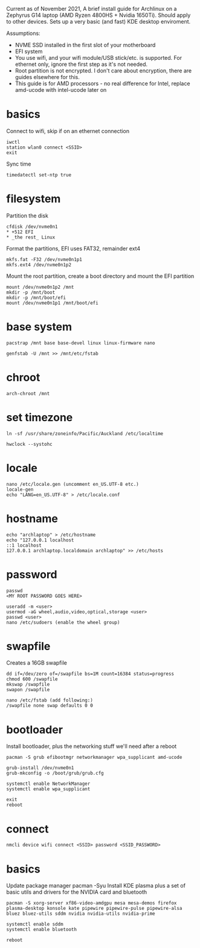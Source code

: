 Current as of November 2021, A brief install guide for Archlinux on a Zephyrus G14 laptop (AMD Ryzen 4800HS + Nvidia 1650Ti). Should apply to other devices. Sets up a very basic (and fast) KDE desktop enviroment.

Assumptions: 
* NVME SSD installed in the first slot of your motherboard
* EFI system
* You use wifi, and your wifi module/USB stick/etc. is supported. For ethernet only, ignore the first step as it's not needed.
* Root partition is not encrypted. I don't care about encryption, there are guides elsewhere for this.
* This guide is for AMD processors - no real difference for Intel, replace amd-ucode with intel-ucode later on

# basics
Connect to wifi, skip if on an ethernet connection

    iwctl
    station wlan0 connect <SSID>
    exit

Sync time

    timedatectl set-ntp true

# filesystem
Partition the disk

    cfdisk /dev/nvme0n1
    * +512 EFI
    * _the rest_ Linux

Format the partitions, EFI uses FAT32, remainder ext4

    mkfs.fat -F32 /dev/nvme0n1p1
    mkfs.ext4 /dev/nvme0n1p2


Mount the root partition, create a boot directory and mount the EFI partition

    mount /dev/nvme0n1p2 /mnt
    mkdir -p /mnt/boot
    mkdir -p /mnt/boot/efi
    mount /dev/nvme0n1p1 /mnt/boot/efi


# base system

    pacstrap /mnt base base-devel linux linux-firmware nano 

    genfstab -U /mnt >> /mnt/etc/fstab

# chroot

    arch-chroot /mnt

# set timezone

    ln -sf /usr/share/zoneinfo/Pacific/Auckland /etc/localtime

    hwclock --systohc

# locale

    nano /etc/locale.gen (uncomment en_US.UTF-8 etc.)
    locale-gen
    echo "LANG=en_US.UTF-8" > /etc/locale.conf

# hostname

    echo "archlaptop" > /etc/hostname
    echo "127.0.0.1 localhost
    ::1 localhost
    127.0.0.1 archlaptop.localdomain archlaptop" >> /etc/hosts

# password

    passwd
    <MY ROOT PASSWORD GOES HERE>

    useradd -m <user>
    usermod -aG wheel,audio,video,optical,storage <user>
    passwd <user>
    nano /etc/sudoers (enable the wheel group)

# swapfile
Creates a 16GB swapfile

    dd if=/dev/zero of=/swapfile bs=1M count=16384 status=progress
    chmod 600 /swapfile
    mkswap /swapfile
    swapon /swapfile

    nano /etc/fstab (add following:)
    /swapfile none swap defaults 0 0

# bootloader
Install bootloader, plus the networking stuff we'll need after a reboot

    pacman -S grub efibootmgr networkmanager wpa_supplicant amd-ucode

    grub-install /dev/nvme0n1
    grub-mkconfig -o /boot/grub/grub.cfg

    systemctl enable NetworkManager
    systemctl enable wpa_supplicant

    exit
    reboot

# connect

    nmcli device wifi connect <SSID> password <SSID_PASSWORD>

# basics
Update package manager
    pacman -Syu
Install KDE plasma plus a set of basic utils and drivers for the NVIDIA card and bluetooth

    pacman -S xorg-server xf86-video-amdgpu mesa mesa-demos firefox plasma-desktop konsole kate pipewire pipewire-pulse pipewire-alsa bluez bluez-utils sddm nvidia nvidia-utils nvidia-prime

    systemctl enable sddm
    systemctl enable bluetooth

    reboot

